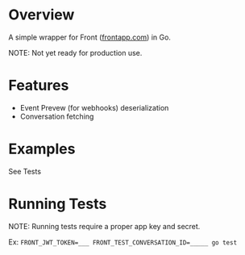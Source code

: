 # Overview

A simple wrapper for Front ([frontapp.com](http://www.frontapp.com)) in Go.

NOTE: Not yet ready for production use.

# Features

- Event Prevew (for webhooks) deserialization
- Conversation fetching

# Examples

See Tests

# Running Tests

NOTE: Running tests require a proper app key and secret.

Ex: `FRONT_JWT_TOKEN=___ FRONT_TEST_CONVERSATION_ID=_____ go test`
